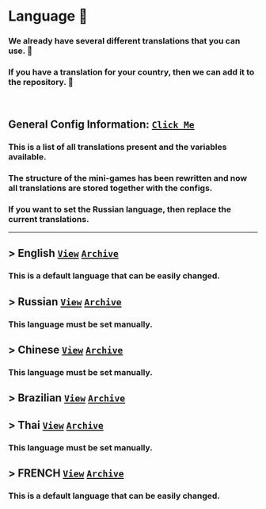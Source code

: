 # Language :rocket:
### We already have several different translations that you can use. :moyai:
### If you have a translation for your country, then we can add it to the repository. :monocle_face:

<br>

## General Config Information: [``Click Me``](https://github.com/KoT0XleB/AutoEvent/blob/main/Docs/Translations/GeneralTranslations.md)
### This is a list of all translations present and the variables available.

### The structure of the mini-games has been rewritten and now all translations are stored together with the configs.
### If you want to set the Russian language, then replace the current translations.

----
## > English [``View``](https://github.com/KoT0XleB/AutoEvent/tree/main/Docs/Translations/EN) [``Archive``](https://github.com/KoT0XleB/AutoEvent/blob/main/Docs/Translations/EN.7z)
### This is a default language that can be easily changed.
## > Russian [``View``](https://github.com/KoT0XleB/AutoEvent/tree/main/Docs/Translations/RU) [``Archive``](https://github.com/KoT0XleB/AutoEvent/blob/main/Docs/Translations/RU.7z)
### This language must be set manually.
## > Chinese [``View``](https://github.com/KoT0XleB/AutoEvent/tree/main/Docs/Translations/ZH) [``Archive``](https://github.com/KoT0XleB/AutoEvent/blob/main/Docs/Translations/ZH.7z)
### This language must be set manually.
## > Brazilian [``View``](https://github.com/KoT0XleB/AutoEvent/tree/main/Docs/Translations/BR) [``Archive``](https://github.com/KoT0XleB/AutoEvent/blob/main/Docs/Translations/BR.7z)
## > Thai [``View``](https://github.com/KoT0XleB/AutoEvent/tree/main/Docs/Translations/TH) [``Archive``](https://github.com/KoT0XleB/AutoEvent/blob/main/Docs/Translations/TH.7z)
### This language must be set manually.
## > FRENCH [``View``](https://github.com/KoT0XleB/AutoEvent/tree/main/Docs/Translations/FR) [``Archive``](https://github.com/KoT0XleB/AutoEvent/blob/main/Docs/Translations/FR.7z)
### This is a default language that can be easily changed.
